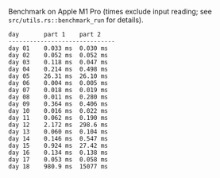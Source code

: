 Benchmark on Apple M1 Pro (times exclude input reading; see `src/utils.rs::benchmark_run` for details).

```
day       part 1    part 2
------------------------------
day 01    0.033 ms  0.030 ms
day 02    0.052 ms  0.052 ms
day 03    0.118 ms  0.047 ms
day 04    0.214 ms  0.498 ms
day 05    26.31 ms  26.10 ms
day 06    0.004 ms  0.005 ms
day 07    0.018 ms  0.019 ms
day 08    0.011 ms  0.280 ms
day 09    0.364 ms  0.406 ms
day 10    0.016 ms  0.022 ms
day 11    0.062 ms  0.190 ms
day 12    2.172 ms  298.6 ms
day 13    0.060 ms  0.104 ms
day 14    0.146 ms  0.547 ms
day 15    0.924 ms  27.42 ms
day 16    0.134 ms  0.138 ms
day 17    0.053 ms  0.058 ms
day 18    980.9 ms  15077 ms
```